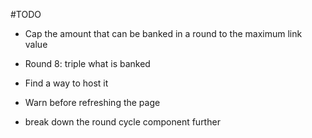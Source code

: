 #TODO
- Cap the amount that can be banked in a round to the maximum link value
- Round 8: triple what is banked
- Find a way to host it
- Warn before refreshing the page

- break down the round cycle component further
